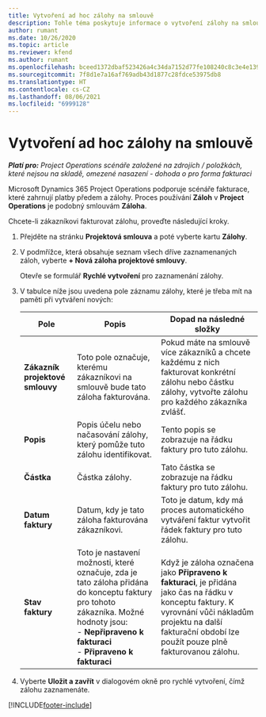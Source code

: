 ```yaml
---
title: Vytvoření ad hoc zálohy na smlouvě
description: Tohle téma poskytuje informace o vytvoření zálohy na smlouvě podle potřeby.
author: rumant
ms.date: 10/26/2020
ms.topic: article
ms.reviewer: kfend
ms.author: rumant
ms.openlocfilehash: bceed1372dbaf523426a4c34da7152d77fe108240c8c3e4e1390c43b1cf536a4
ms.sourcegitcommit: 7f8d1e7a16af769adb43d1877c28fdce53975db8
ms.translationtype: HT
ms.contentlocale: cs-CZ
ms.lasthandoff: 08/06/2021
ms.locfileid: "6999128"
---
```

# <a name="creating-an-ad-hoc-advance-on-a-contract"></a>Vytvoření ad hoc zálohy na smlouvě

_**Platí pro:** Project Operations scénáře založené na zdrojích / položkách, které nejsou na skladě, omezené nasazení - dohoda o pro forma fakturaci_

Microsoft Dynamics 365 Project Operations podporuje scénáře fakturace, které zahrnují platby předem a zálohy. Proces používání **Záloh** v **Project Operations** je podobný smlouvám **Záloha**. 

Chcete-li zákazníkovi fakturovat zálohu, proveďte následující kroky.

1. Přejděte na stránku **Projektová smlouva** a poté vyberte kartu **Zálohy**.
2. V podmřížce, která obsahuje seznam všech dříve zaznamenaných záloh, vyberte **+ Nová záloha projektové smlouvy**. 

    Otevře se formulář **Rychlé vytvoření** pro zaznamenání zálohy.
    
3. V tabulce níže jsou uvedena pole záznamu zálohy, které je třeba mít na paměti při vytváření nových:

    | Pole | Popis | Dopad na následné složky |
    | --- | --- | --- |
    | **Zákazník projektové smlouvy** | Toto pole označuje, kterému zákazníkovi na smlouvě bude tato záloha fakturována. | Pokud máte na smlouvě více zákazníků a chcete každému z nich fakturovat konkrétní zálohu nebo částku zálohy, vytvořte zálohu pro každého zákazníka zvlášť. |
    | **Popis** | Popis účelu nebo načasování zálohy, který pomůže tuto zálohu identifikovat. | Tento popis se zobrazuje na řádku faktury pro tuto zálohu. |
    | **Částka** | Částka zálohy. | Tato částka se zobrazuje na řádku faktury pro tuto zálohu. |
    | **Datum faktury** | Datum, kdy je tato záloha fakturována zákazníkovi. | Toto je datum, kdy má proces automatického vytváření faktur vytvořit řádek faktury pro tuto zálohu. |
    | **Stav faktury** | Toto je nastavení možnosti, které označuje, zda je tato záloha přidána do konceptu faktury pro tohoto zákazníka. Možné hodnoty jsou:</br>- **Nepřipraveno k fakturaci**</br>- **Připraveno k fakturaci** | Když je záloha označena jako **Připraveno k fakturaci**, je přidána jako čas na řádku v konceptu faktury. K vyrovnání vůči nákladům projektu na další fakturační období lze použít pouze plně fakturovanou zálohu. |

4. Vyberte **Uložit a zavřít** v dialogovém okně pro rychlé vytvoření, čímž zálohu zaznamenáte.


[!INCLUDE[footer-include](../../includes/footer-banner.md)]